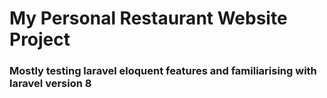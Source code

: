 <h1>My Personal Restaurant Website Project</h1>
<h3>Mostly testing laravel eloquent features and familiarising with laravel version 8</h3>
